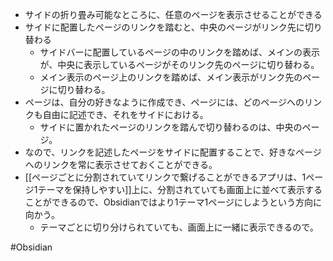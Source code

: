 - サイドの折り畳み可能なところに、任意のページを表示させることができる
- サイドに配置したページのリンクを踏むと、中央のページがリンク先に切り替わる
	- サイドバーに配置しているページの中のリンクを踏めば、メインの表示が、中央に表示しているページがそのリンク先のページに切り替わる。
	- メイン表示のページ上のリンクを踏めば、メイン表示がリンク先のページに切り替わる。
- ページは、自分の好きなように作成でき、ページには、どのページへのリンクも自由に記述でき、それをサイドにおける。
	- サイドに置かれたページのリンクを踏んで切り替わるのは、中央のページ。
- なので、リンクを記述したページをサイドに配置することで、好きなページへのリンクを常に表示させておくことができる。
- [[ページごとに分割されていてリンクで繋げることができるアプリは、1ページ1テーマを保持しやすい]]上に、分割されていても画面上に並べて表示することができるので、Obsidianではより1テーマ1ページにしようという方向に向かう。
	- テーマごとに切り分けられていても、画面上に一緒に表示できるので。

#Obsidian 